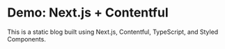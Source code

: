 # Demo: Next.js + Contentful

This is a static blog built using Next.js, Contentful, TypeScript, and Styled Components.
